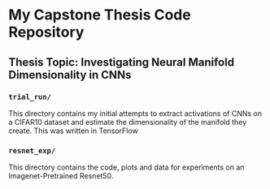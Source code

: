 # My Capstone Thesis Code Repository
## Thesis Topic: Investigating Neural Manifold Dimensionality in CNNs

### ```trial_run/```
This directory contains my initial attempts to extract activations of CNNs on a CIFAR10 dataset and estimate the dimensionality of the manifold they create. This was written in TensorFlow

### ```resnet_exp/```
This directory contains the code, plots and data for experiments on an Imagenet-Pretrained Resnet50. 


